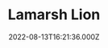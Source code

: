 ---
date: 2022-08-13T16:21:36.000Z
title: Lamarsh Lion
latitude: 51.98579542500677
longitude: 0.7545486064995216
url: http://www.lamarshlion.co.uk
category: checkin
---